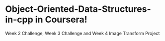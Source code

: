 # Object-Oriented-Data-Structures-in-cpp in Coursera!
Week 2 Challenge, Week 3 Challenge and Week 4
Image Transform Project
